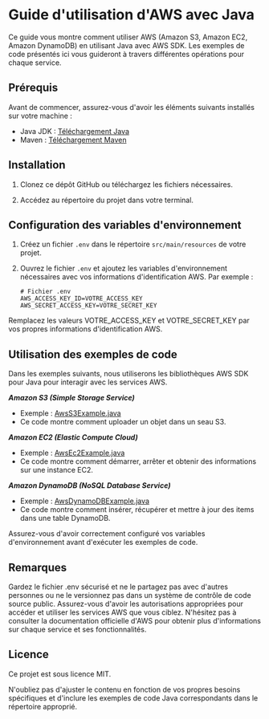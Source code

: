 # Guide d'utilisation d'AWS avec Java

Ce guide vous montre comment utiliser AWS (Amazon S3, Amazon EC2, Amazon DynamoDB) en utilisant Java avec AWS SDK. Les exemples de code présentés ici vous guideront à travers différentes opérations pour chaque service.

## Prérequis

Avant de commencer, assurez-vous d'avoir les éléments suivants installés sur votre machine :

- Java JDK : [Téléchargement Java](https://www.oracle.com/java/technologies/javase-jdk11-downloads.html)
- Maven : [Téléchargement Maven](https://maven.apache.org/download.cgi)

## Installation

1. Clonez ce dépôt GitHub ou téléchargez les fichiers nécessaires.

2. Accédez au répertoire du projet dans votre terminal.

## Configuration des variables d'environnement

1. Créez un fichier `.env` dans le répertoire `src/main/resources` de votre projet.

2. Ouvrez le fichier `.env` et ajoutez les variables d'environnement nécessaires avec vos informations d'identification AWS. Par exemple :

   ```plaintext
   # Fichier .env
   AWS_ACCESS_KEY_ID=VOTRE_ACCESS_KEY
   AWS_SECRET_ACCESS_KEY=VOTRE_SECRET_KEY

Remplacez les valeurs VOTRE_ACCESS_KEY et VOTRE_SECRET_KEY par vos propres informations d'identification AWS.

## Utilisation des exemples de code

Dans les exemples suivants, nous utiliserons les bibliothèques AWS SDK pour Java pour interagir avec les services AWS.

***Amazon S3 (Simple Storage Service)***

- Exemple : [AwsS3Example.java](https://github.com/ChrisChrisW/Auto-formation/blob/main/AWS/Java/myapp/src/main/java/com/myapp/AwsS3Example.java)
- Ce code montre comment uploader un objet dans un seau S3.

***Amazon EC2 (Elastic Compute Cloud)***

- Exemple : [AwsEc2Example.java](https://github.com/ChrisChrisW/Auto-formation/blob/main/AWS/Java/myapp/src/main/java/com/myapp/AwsEc2Example.java)
- Ce code montre comment démarrer, arrêter et obtenir des informations sur une instance EC2.

***Amazon DynamoDB (NoSQL Database Service)***

- Exemple : [AwsDynamoDBExample.java](https://github.com/ChrisChrisW/Auto-formation/blob/main/AWS/Java/myapp/src/main/java/com/myapp/AwsDynamoDBExample.java)
- Ce code montre comment insérer, récupérer et mettre à jour des items dans une table DynamoDB.

Assurez-vous d'avoir correctement configuré vos variables d'environnement avant d'exécuter les exemples de code.

## Remarques

Gardez le fichier .env sécurisé et ne le partagez pas avec d'autres personnes ou ne le versionnez pas dans un système de contrôle de code source public.
Assurez-vous d'avoir les autorisations appropriées pour accéder et utiliser les services AWS que vous ciblez.
N'hésitez pas à consulter la documentation officielle d'AWS pour obtenir plus d'informations sur chaque service et ses fonctionnalités.

## Licence

Ce projet est sous licence MIT.

N'oubliez pas d'ajuster le contenu en fonction de vos propres besoins spécifiques et d'inclure les exemples de code Java correspondants dans le répertoire approprié.
